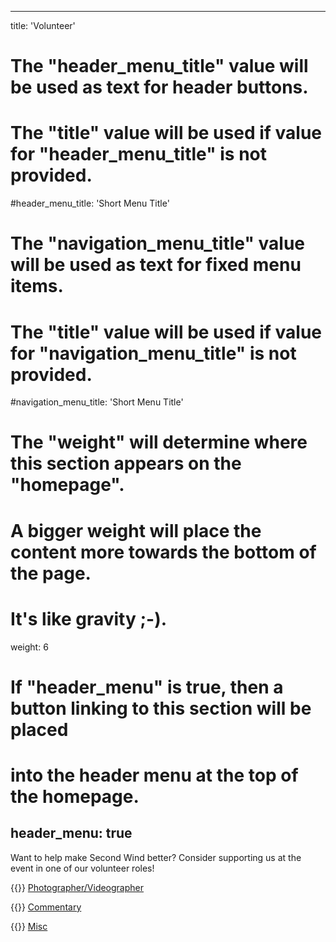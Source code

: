 
---
title: 'Volunteer'

# The "header_menu_title" value will be used as text for header buttons.
# The "title" value will be used if value for "header_menu_title" is not provided.
#header_menu_title: 'Short Menu Title'

# The "navigation_menu_title" value will be used as text for fixed menu items.
# The "title" value will be used if value for "navigation_menu_title" is not provided.
#navigation_menu_title: 'Short Menu Title'

# The "weight" will determine where this section appears on the "homepage".
# A bigger weight will place the content more towards the bottom of the page.
# It's like gravity ;-).
weight: 6

# If "header_menu" is true, then a button linking to this section will be placed
# into the header menu at the top of the homepage.
header_menu: true
---

Want to help make Second Wind better? Consider supporting us at the event in one of our volunteer roles!

{{<icon class="fa fa-camera">}} [Photographer/Videographer](https://forms.gle/PgCGwAUJyAEftLyS7)

{{<icon class="fa fa-microphone">}} [Commentary](https://forms.gle/8xEws2BSmjyVxdkr8)

{{<icon class="fa fa-users">}} [Misc](https://forms.gle/oMtz5m4MeVVxoxCbA)

